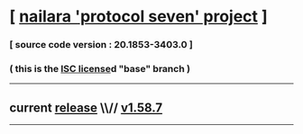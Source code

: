 
# [ [nailara 'protocol seven' project](http://src.nailara.net/) ]

### [ source code version : 20.1853-3403.0 ]

### ( this is the [ISC license](license)d "base" branch )
---
## current [release](https://github.com/anotherlink/nailara/releases) \\\\// [v1.58.7](https://github.com/anotherlink/nailara/releases/tag/v1.58.7)
---
